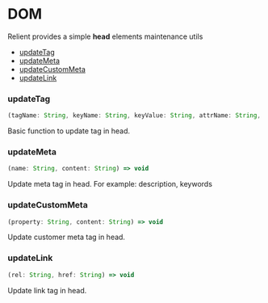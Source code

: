 # DOM

Relient provides a simple **head** elements maintenance utils

* [updateTag](#updateTag)
* [updateMeta](#updateMeta)
* [updateCustomMeta](#updateCustomMeta)
* [updateLink](#updateLink)

### updateTag

```js
(tagName: String, keyName: String, keyValue: String, attrName: String, attrValue: String) => void
```

Basic function to update tag in head.

### updateMeta

```js
(name: String, content: String) => void
```

Update meta tag in head. For example: description, keywords

### updateCustomMeta

```js
(property: String, content: String) => void
```

Update customer meta tag in head.

### updateLink

```js
(rel: String, href: String) => void
```

Update link tag in head.
